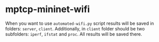 # mptcp-mininet-wifi
When you want to use `automated-wifi.py` script results will be saved in folders: `server`, `client`.
Additionally, in `client` folder should be two subfolders: `iperf`, `ifstat` and `proc`.
All results will be saved there.
